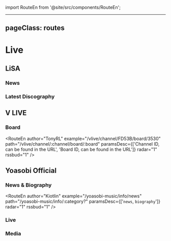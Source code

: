import RouteEn from '@site/src/components/RouteEn';

---
pageClass: routes
---

# Live

## LiSA

### News

<RouteEn author="Kiotlin" example="/lxixsxa/info" path="/lxixsxa/info" radar="1" rssbud="1" />

### Latest Discography

<RouteEn author="Kiotlin" example="/lxixsxa/disco" path="/lxixsxa/disco" radar="1" rssbud="1" />

## V LIVE

### Board

<RouteEn author="TonyRL" example="/vlive/channel/FD53B/board/3530" path="/vlive/channel/:channel/board/:board" paramsDesc={['Channel ID, can be found in the URL', 'Board ID, can be found in the URL']} radar="1" rssbud="1" />

## Yoasobi Official

### News & Biography

<RouteEn author="Kiotlin" example="/yoasobi-music/info/news" path="/yoasobi-music/info/:category?" paramsDesc={['`news`, `biography`']} radar="1" rssbud="1" />

### Live

<RouteEn author="Kiotlin" example="/yoasobi-music/live" path="/yoasobi-music/live" radar="1" rssbud="1" />

### Media

<RouteEn author="Kiotlin" example="/yoasobi-music/media" path="/yoasobi-music/media" radar="1" rssbud="1" />
